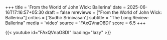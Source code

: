 +++
title = 'From the World of John Wick: Ballerina'
date = 2025-06-16T17:16:57+05:30
draft = false
mreviews = ["From the World of John Wick: Ballerina"]
critics = ['Sudhir Srinivasan']
subtitle = "The Long Review: Ballerina"
media = 'video'
source = 'FAxQVnaO8DI'
score = 6.5
+++

{{< youtube id="FAxQVnaO8DI" loading="lazy" >}}
